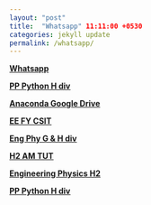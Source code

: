 ```yaml
---
layout: "post"
title:  "Whatsapp" 11:11:00 +0530
categories: jekyll update
permalink: /whatsapp/
---
```


<u><b>Whatsapp 

[PP Python H div](https://chat.whatsapp.com/BhSXZeG3fR7IYCHoma4fIX)

[Anaconda Google Drive ]()

[EE FY CSIT](https://chat.whatsapp.com/KaOJNmGh37T4ZogFOIHDEV)

[Eng Phy G & H div](https://chat.whatsapp.com/G7qF4x7MfNB5noinj4Pkhi)

[H2 AM TUT](https://chat.whatsapp.com/GFmvwzV6CIl4Fycxcx63j1)

[Engineering Physics H2](https://chat.whatsapp.com/KqJRptZaxFB7WByCUwWUYv)

[PP Python H div](https://chat.whatsapp.com/BhSXZeG3fR7IYCHoma4fIX)


